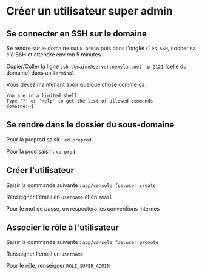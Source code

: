 # Créer un utilisateur super admin
## Se connecter en SSH sur le domaine
Se rendre sur le domaine sur `N-admin` puis dans l'onglet `Clés SSH`, cocher sa clé SSH et attendre environ 5 minutes.

Copier/Coller la ligne `ssh domaine@server.nexylan.net -p 2121` (celle du domaine) dans un `Terminal`

Vous devez maintenant avoir quelque chose comme ça :

	You are in a limited shell.
	Type '?' or 'help' to get the list of allowed commands
	domaine:~$ 
	
## Se rendre dans le dossier du sous-domaine
Pour la preprod saisir : `cd preprod`

Pour la prod saisir : `cd prod`

## Créer l'utilisateur
Saisir la commande suivante : `app/console fos:user:create`

Renseigner l'email en `username` et en `email`

Pour le mot de passe, on respectera les conventions internes

## Associer le rôle à l'utilisateur
Saisir la commande suivante : `app/console fos:user:promote`

Renseigner l'email en `username`

Pour le rôle, renseigner `ROLE_SUPER_ADMIN`